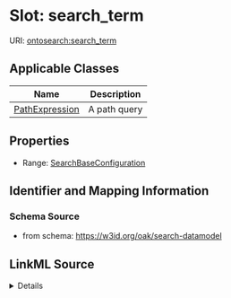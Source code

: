 # Slot: search_term

URI: [ontosearch:search_term](https://w3id.org/oak/search-datamodel/search_term)



<!-- no inheritance hierarchy -->




## Applicable Classes

| Name | Description |
| --- | --- |
[PathExpression](PathExpression.md) | A path query






## Properties

* Range: [SearchBaseConfiguration](SearchBaseConfiguration.md)







## Identifier and Mapping Information







### Schema Source


* from schema: https://w3id.org/oak/search-datamodel




## LinkML Source

<details>
```yaml
name: search_term
from_schema: https://w3id.org/oak/search-datamodel
rank: 1000
alias: search_term
owner: PathExpression
domain_of:
- PathExpression
range: SearchBaseConfiguration

```
</details>